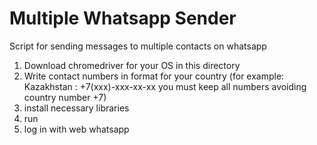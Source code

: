 # Multiple Whatsapp Sender
Script for sending messages to multiple contacts on whatsapp

1) Download chromedriver for your OS in this directory
2) Write contact numbers in format for your country (for example: Kazakhstan : +7(xxx)-xxx-xx-xx you must keep all numbers avoiding country number +7)
3) install necessary libraries
4) run
5) log in with web whatsapp

